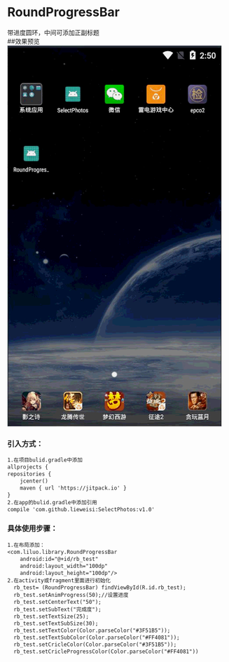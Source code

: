 # RoundProgressBar
带进度圆环，中间可添加正副标题
<br>##效果预览
![image](https://github.com/lieweisi/RoundProgressBar/blob/master/roundProgressBar.gif)
### 引入方式：

    1.在项目bulid.gradle中添加
    allprojects {
    repositories {
        jcenter()
        maven { url 'https://jitpack.io' }
    }
    2.在app的bulid.gradle中添加引用  
    compile 'com.github.lieweisi:SelectPhotos:v1.0'
    
### 具体使用步骤：
    1.在布局添加：
    <com.liluo.library.RoundProgressBar
        android:id="@+id/rb_test"
        android:layout_width="100dp"
        android:layout_height="100dp"/>
    2.在activity或fragment里面进行初始化
      rb_test= (RoundProgressBar) findViewById(R.id.rb_test);
      rb_test.setAnimProgress(50);//设置进度
      rb_test.setCenterText("50");
      rb_test.setSubText("完成度");
      rb_test.setTextSize(25);
      rb_test.setTextSubSize(30);
      rb_test.setTextColor(Color.parseColor("#3F51B5"));
      rb_test.setTextSubColor(Color.parseColor("#FF4081"));
      rb_test.setCricleColor(Color.parseColor("#3F51B5"));
      rb_test.setCricleProgressColor(Color.parseColor("#FF4081"))

